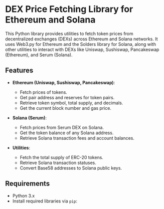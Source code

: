 # DEX Price Fetching Library for Ethereum and Solana

This Python library provides utilities to fetch token prices from decentralized exchanges (DEXs) across Ethereum and Solana networks. It uses Web3.py for Ethereum and the Solders library for Solana, along with other utilities to interact with DEXs like Uniswap, Sushiswap, Pancakeswap (Ethereum), and Serum (Solana).

## Features

- **Ethereum (Uniswap, Sushiswap, Pancakeswap)**: 
  - Fetch prices of tokens.
  - Get pair address and reserves for token pairs.
  - Retrieve token symbol, total supply, and decimals.
  - Get the current block number and gas price.
  
- **Solana (Serum)**:
  - Fetch prices from Serum DEX on Solana.
  - Get the token balance of any Solana address.
  - Retrieve Solana transaction fees and account balances.

- **Utilities**:
  - Fetch the total supply of ERC-20 tokens.
  - Retrieve Solana transaction statuses.
  - Convert Base58 addresses to Solana public keys.

## Requirements

- Python 3.x
- Install required libraries via `pip`:
